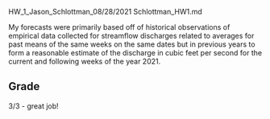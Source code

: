HW_1_Jason_Schlottman_08/28/2021
Schlottman_HW1.md

My forecasts were primarily based off of historical observations of empirical
data collected for streamflow discharges related to averages for past means
of the same weeks on the same dates but in previous years to form a reasonable
estimate of the discharge in cubic feet per second for the current and
following weeks of the year 2021.

## Grade
3/3 - great job!
